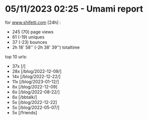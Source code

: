 # 05/11/2023 02:25 - Umami report
for www.shifeiti.com [24h] :

 - 245 (70) page views
 - 61 (-19) uniques
 - 37 (-23) bounces
 - 2h 18' 58'' (-2h 38' 39'') totaltime


top 10 urls:
 - 37x [/]
 - 28x [/blog/2022-12-09/]
 - 14x [/blog/2022-12-22/]
 - 11x [/blog/2023-01-12/]
 - 8x [/blog/2022-12-09]
 - 6x [/blog/2022-08-22/]
 - 6x [/bbtalk/]
 - 5x [/blog/2022-12-22]
 - 5x [/blog/2022-05-07/]
 - 5x [/friends]


